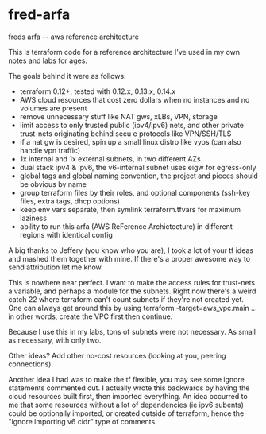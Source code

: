 # fred-arfa
freds arfa -- aws reference architecture

 This is terraform code for a reference architecture I've used in my own notes and labs for ages.

 The goals behind it were as follows:

 - terraform 0.12+, tested with 0.12.x, 0.13.x, 0.14.x
 - AWS cloud resources that cost zero dollars when no instances and no volumes are present
 - remove unnecessary stuff like NAT gws, xLBs, VPN, storage
 - limit access to only trusted public (ipv4/ipv6) nets, and other private trust-nets originating behind secu
e protocols like VPN/SSH/TLS
 - if a nat gw is desired, spin up a small linux distro like vyos (can also handle vpn traffic)
 - 1x internal and 1x external subnets, in two different AZs
 - dual stack ipv4 & ipv6, the v6-internal subnet uses eigw for egress-only
 - global tags and global naming convention, the project and pieces should be obvious by name
 - group terraform files by their roles, and optional components (ssh-key files, extra tags, dhcp options)
 - keep env vars separate, then symlink terraform.tfvars for maximum laziness
 - ability to run this arfa (AWS ReFerence Archictecture) in different regions with identical config

A big thanks to Jeffery (you know who you are), I took a lot of your tf ideas and mashed them together with mine. If there's a proper awesome way to send attribution let me know.

This is nowhere near perfect. I want to make the access rules for trust-nets a variable, and perhaps a module for the subnets.  Right now there's a weird catch 22 where terraform can't count subnets if they're not created yet.  One can always get around this by using terraform -target=aws_vpc.main ... in other words, create the VPC first then continue.

Because I use this in my labs, tons of subnets were not necessary.  As small as necessary, with only two.

Other ideas? Add other no-cost resources (looking at you, peering connections).

Another idea I had was to make the tf flexible, you may see some ignore statements commented out.  I actually wrote this backwards by having the cloud resources built first, then imported everything.  An idea occurred to me that some resources without a lot of dependencies (ie ipv6 subents) could be optionally imported, or created outside of terraform, hence the "ignore importing v6 cidr" type of comments.
